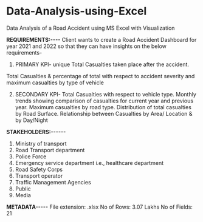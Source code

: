 # Data-Analysis-using-Excel
Data Analysis of a Road Accident using MS Excel with Visualization

**REQUIREMENTS:----**
Client wants to create a Road Accident Dashboard for year 2021 and 2022 so that they can have insights on the below requirements-

1. PRIMARY KPI- unique
 Total Casualties taken place after the accident.
 
 Total Casualties & percentage of total with respect to accident severity and
 maximum casualties by type of vehicle
 
 2. SECONDARY KPI-
 Total Casualties with respect to vehicle type.
 Monthly trends showing comparison of casualties for current year and previous year.
 Maximum casualties by road type.
 Distribution of total casualties by Road Surface.
 Relationship between Casualties by Area/ Location & by Day/Night


**STAKEHOLDERS:------**
 1. Ministry of transport
 2. Road Transport department
 3. Police Force
 4. Emergency service department i.e., healthcare department
 5. Road Safety Corps
 6. Transport operator
 7. Traffic Management Agencies
 8. Public
 9. Media

 **METADATA-----**
 File extension: .xlsx
 No of Rows: 3.07 Lakhs
 No of Fields: 21

 

